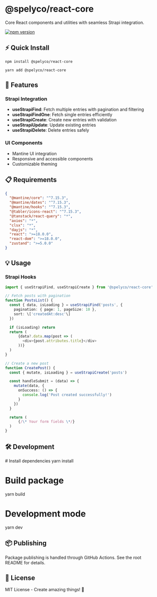 @spelyco/react-core
===================

Core React components and utilities with seamless Strapi integration.

[![npm version](https://img.shields.io/npm/v/@spelyco/react-core.svg?style=flat)](https://www.npmjs.com/package/@spelyco/react-core)

⚡️ Quick Install
----------------

```npm
npm install @spelyco/react-core
```

```yarn
yarn add @spelyco/react-core
```

🎯 Features
-----------

### Strapi Integration

* **useStrapiFind**: Fetch multiple entries with pagination and filtering
* **useStrapiFindOne**: Fetch single entries efficiently
* **useStrapiCreate**: Create new entries with validation
* **useStrapiUpdate**: Update existing entries
* **useStrapiDelete**: Delete entries safely

### UI Components

* Mantine UI integration
* Responsive and accessible components
* Customizable theming

📋 Requirements
---------------

```json
{
  "@mantine/core": "^7.15.3",
  "@mantine/dates": "^7.15.3",
  "@mantine/hooks": "^7.15.3",
  "@tabler/icons-react": "^7.15.3",
  "@tanstack/react-query": "*",
  "axios": "*",
  "clsx": "*",
  "dayjs": "*",
  "react": ">=18.0.0",
  "react-dom": ">=18.0.0",
  "zustand": ">=5.0.0"
}
```

💡 Usage
--------

### Strapi Hooks

```ts
import { useStrapiFind, useStrapiCreate } from '@spelyco/react-core'

// Fetch posts with pagination
function PostsList() {
  const { data, isLoading } = useStrapiFind('posts', {
    pagination: { page: 1, pageSize: 10 },
    sort: \['createdAt:desc'\]
  })

  if (isLoading) return
  return (
      {data?.data.map(post => (
        <div>{post.attributes.title}</div>
      ))}
  )
}

// Create a new post
function CreatePost() {
  const { mutate, isLoading } = useStrapiCreate('posts')

  const handleSubmit = (data) => {
    mutate(data, {
      onSuccess: () => {
        console.log('Post created successfully!')
      }
    })
  }

  return (
      {/\* Your form fields \*/}
  )
}
```

🛠️ Development
---------------

\# Install dependencies
yarn install

# Build package

yarn build

# Development mode

yarn dev

📦 Publishing
-------------

Package publishing is handled through GitHub Actions. See the root README for details.

📄 License
----------

MIT License - Create amazing things! 🚀
